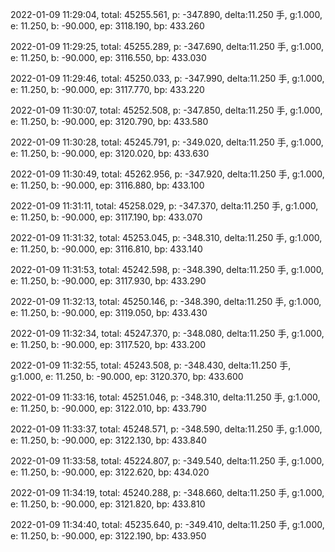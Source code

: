 2022-01-09 11:29:04, total: 45255.561, p: -347.890, delta:11.250 手, g:1.000, e: 11.250, b: -90.000, ep: 3118.190, bp: 433.260

2022-01-09 11:29:25, total: 45255.289, p: -347.690, delta:11.250 手, g:1.000, e: 11.250, b: -90.000, ep: 3116.550, bp: 433.030

2022-01-09 11:29:46, total: 45250.033, p: -347.990, delta:11.250 手, g:1.000, e: 11.250, b: -90.000, ep: 3117.770, bp: 433.220

2022-01-09 11:30:07, total: 45252.508, p: -347.850, delta:11.250 手, g:1.000, e: 11.250, b: -90.000, ep: 3120.790, bp: 433.580

2022-01-09 11:30:28, total: 45245.791, p: -349.020, delta:11.250 手, g:1.000, e: 11.250, b: -90.000, ep: 3120.020, bp: 433.630

2022-01-09 11:30:49, total: 45262.956, p: -347.920, delta:11.250 手, g:1.000, e: 11.250, b: -90.000, ep: 3116.880, bp: 433.100

2022-01-09 11:31:11, total: 45258.029, p: -347.370, delta:11.250 手, g:1.000, e: 11.250, b: -90.000, ep: 3117.190, bp: 433.070

2022-01-09 11:31:32, total: 45253.045, p: -348.310, delta:11.250 手, g:1.000, e: 11.250, b: -90.000, ep: 3116.810, bp: 433.140

2022-01-09 11:31:53, total: 45242.598, p: -348.390, delta:11.250 手, g:1.000, e: 11.250, b: -90.000, ep: 3117.930, bp: 433.290

2022-01-09 11:32:13, total: 45250.146, p: -348.390, delta:11.250 手, g:1.000, e: 11.250, b: -90.000, ep: 3119.050, bp: 433.430

2022-01-09 11:32:34, total: 45247.370, p: -348.080, delta:11.250 手, g:1.000, e: 11.250, b: -90.000, ep: 3117.520, bp: 433.200

2022-01-09 11:32:55, total: 45243.508, p: -348.430, delta:11.250 手, g:1.000, e: 11.250, b: -90.000, ep: 3120.370, bp: 433.600

2022-01-09 11:33:16, total: 45251.046, p: -348.310, delta:11.250 手, g:1.000, e: 11.250, b: -90.000, ep: 3122.010, bp: 433.790

2022-01-09 11:33:37, total: 45248.571, p: -348.590, delta:11.250 手, g:1.000, e: 11.250, b: -90.000, ep: 3122.130, bp: 433.840

2022-01-09 11:33:58, total: 45224.807, p: -349.540, delta:11.250 手, g:1.000, e: 11.250, b: -90.000, ep: 3122.620, bp: 434.020

2022-01-09 11:34:19, total: 45240.288, p: -348.660, delta:11.250 手, g:1.000, e: 11.250, b: -90.000, ep: 3121.820, bp: 433.810

2022-01-09 11:34:40, total: 45235.640, p: -349.410, delta:11.250 手, g:1.000, e: 11.250, b: -90.000, ep: 3122.190, bp: 433.950